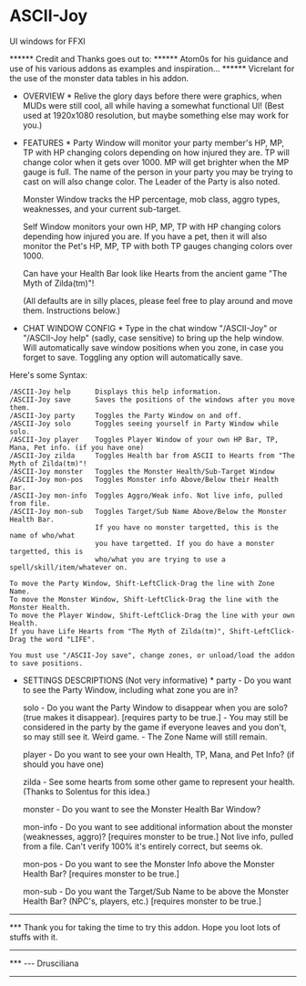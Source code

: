 # ASCII-Joy
UI windows for FFXI

****** Credit and Thanks goes out to: 
****** Atom0s for his guidance and use of his various addons as examples and inspiration...
****** Vicrelant for the use of the monster data tables in his addon.

* OVERVIEW *
    Relive the glory days before there were graphics, when MUDs were still cool, all while having a somewhat functional UI!
	(Best used at 1920x1080 resolution, but maybe something else may work for you.)

* FEATURES *
    Party Window will monitor your party member's HP, MP, TP with HP changing colors depending on how injured they are.
	TP will change color when it gets over 1000. MP will get brighter when the MP gauge is full. The name of the person
	in your party you may be trying to cast on will also change color. The Leader of the Party is also noted.

    Monster Window tracks the HP percentage, mob class, aggro types, weaknesses, and your current sub-target.

    Self Window monitors your own HP, MP, TP with HP changing colors depending how injured you are. If you have a pet, then
	it will also monitor the Pet's HP, MP, TP with both TP gauges changing colors over 1000.

    Can have your Health Bar look like Hearts from the ancient game "The Myth of Zilda(tm)"!

    (All defaults are in silly places, please feel free to play around and move them. Instructions below.)

* CHAT WINDOW CONFIG *
    Type in the chat window "/ASCII-Joy" or "/ASCII-Joy help" (sadly, case sensitive) to bring up the help window.
	Will automatically save window positions when you zone, in case you forget to save.	
	Toggling any option will automatically save.

Here's some Syntax:

  	/ASCII-Joy help      Displays this help information.
  	/ASCII-Joy save      Saves the positions of the windows after you move them.
 	/ASCII-Joy party     Toggles the Party Window on and off.
	/ASCII-Joy solo      Toggles seeing yourself in Party Window while solo.
	/ASCII-Joy player    Toggles Player Window of your own HP Bar, TP, Mana, Pet info. (if you have one)
	/ASCII-Joy zilda     Toggles Health bar from ASCII to Hearts from "The Myth of Zilda(tm)"!
	/ASCII-Joy monster   Toggles the Monster Health/Sub-Target Window
	/ASCII-Joy mon-pos   Toggles Monster info Above/Below their Health Bar.
	/ASCII-Joy mon-info  Toggles Aggro/Weak info. Not live info, pulled from file.
	/ASCII-Joy mon-sub   Toggles Target/Sub Name Above/Below the Monster Health Bar.
	                     If you have no monster targetted, this is the name of who/what
	                     you have targetted. If you do have a monster targetted, this is
	                     who/what you are trying to use a spell/skill/item/whatever on.
	
	To move the Party Window, Shift-LeftClick-Drag the line with Zone Name.
	To move the Monster Window, Shift-LeftClick-Drag the line with the Monster Health.
	To move the Player Window, Shift-LeftClick-Drag the line with your own Health.
	If you have Life Hearts from "The Myth of Zilda(tm)", Shift-LeftClick-Drag the word "LIFE".

	You must use "/ASCII-Joy save", change zones, or unload/load the addon to save positions.


* SETTINGS DESCRIPTIONS (Not very informative) *
    party - Do you want to see the Party Window, including what zone you are in?

    solo - Do you want the Party Window to disappear when you are solo? (true makes it disappear). [requires party to be true.]
		- You may still be considered in the party by the game if everyone leaves and you don't, so may still see it. Weird game.
		- The Zone Name will still remain.

    player - Do you want to see your own Health, TP, Mana, and Pet Info? (if should you have one)

    zilda - See some hearts from some other game to represent your health. (Thanks to Solentus for this idea.)

    monster - Do you want to see the Monster Health Bar Window?

    mon-info - Do you want to see additional information about the monster (weaknesses, aggro)? [requires monster to be true.]
 	Not live info, pulled from a file. Can't verify 100% it's entirely correct, but seems ok. 
 
    mon-pos - Do you want to see the Monster Info above the Monster Health Bar?  [requires monster to be true.]

    mon-sub - Do you want the Target/Sub Name to be above the Monster Health Bar? (NPC's, players, etc.) [requires monster to be true.]
  
***
*** Thank you for taking the time to try this addon. Hope you loot lots of stuffs with it.
***
*** --- Drusciliana
***   


